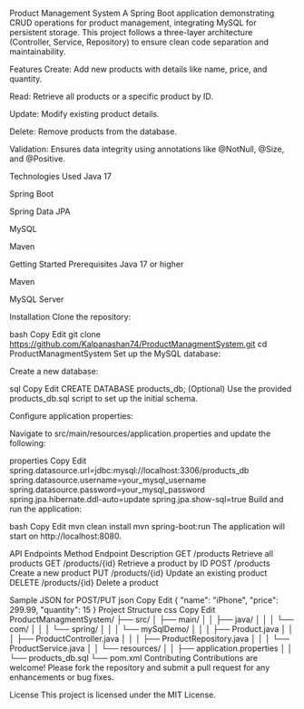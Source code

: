 Product Management System
A Spring Boot application demonstrating CRUD operations for product management, integrating MySQL for persistent storage. This project follows a three-layer architecture (Controller, Service, Repository) to ensure clean code separation and maintainability.

Features
Create: Add new products with details like name, price, and quantity.

Read: Retrieve all products or a specific product by ID.

Update: Modify existing product details.

Delete: Remove products from the database.

Validation: Ensures data integrity using annotations like @NotNull, @Size, and @Positive.

Technologies Used
Java 17

Spring Boot

Spring Data JPA

MySQL

Maven

Getting Started
Prerequisites
Java 17 or higher

Maven

MySQL Server

Installation
Clone the repository:

bash
Copy
Edit
git clone https://github.com/Kalpanashan74/ProductManagmentSystem.git
cd ProductManagmentSystem
Set up the MySQL database:

Create a new database:

sql
Copy
Edit
CREATE DATABASE products_db;
(Optional) Use the provided products_db.sql script to set up the initial schema.

Configure application properties:

Navigate to src/main/resources/application.properties and update the following:

properties
Copy
Edit
spring.datasource.url=jdbc:mysql://localhost:3306/products_db
spring.datasource.username=your_mysql_username
spring.datasource.password=your_mysql_password
spring.jpa.hibernate.ddl-auto=update
spring.jpa.show-sql=true
Build and run the application:

bash
Copy
Edit
mvn clean install
mvn spring-boot:run
The application will start on http://localhost:8080.

API Endpoints
Method	Endpoint	Description
GET	/products	Retrieve all products
GET	/products/{id}	Retrieve a product by ID
POST	/products	Create a new product
PUT	/products/{id}	Update an existing product
DELETE	/products/{id}	Delete a product

Sample JSON for POST/PUT
json
Copy
Edit
{
  "name": "iPhone",
  "price": 299.99,
  "quantity": 15
}
Project Structure
css
Copy
Edit
ProductManagmentSystem/
├── src/
│   ├── main/
│   │   ├── java/
│   │   │   └── com/
│   │   │       └── spring/
│   │   │           └── mySqlDemo/
│   │   │               ├── Product.java
│   │   │               ├── ProductController.java
│   │   │               ├── ProductRepository.java
│   │   │               └── ProductService.java
│   │   └── resources/
│   │       ├── application.properties
│   │       └── products_db.sql
└── pom.xml
Contributing
Contributions are welcome! Please fork the repository and submit a pull request for any enhancements or bug fixes.

License
This project is licensed under the MIT License.
